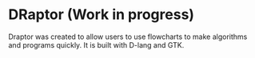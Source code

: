 DRaptor (Work in progress)
===========================

Draptor was created to allow users to use flowcharts to make algorithms and programs quickly.
It is built with D-lang and GTK.

